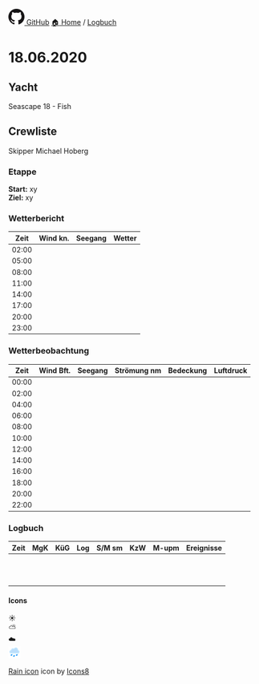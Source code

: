 
[![GitHub logo](../images/GitHub-Mark-32px.png) GitHub](../README.md) [:house: Home](https://github.com/atlanticOceanDE/segeln) / [Logbuch](../Logbuch)

# 18.06.2020

## Yacht

Seascape 18 - Fish

## Crewliste

Skipper Michael Hoberg  

### Etappe

**Start:** xy  
**Ziel:** xy

### Wetterbericht

| Zeit   | Wind kn.    | Seegang   | Wetter   |
| ------ |:-----------:|:---------:| --------:|  
| 02:00  |  |  |  |
| 05:00  |  |  |  |
| 08:00  |  |  |  |
| 11:00  |  |  |  |
| 14:00  |  |  |  |
| 17:00  |  |  |  |
| 20:00  |  |  |  |
| 23:00  |  |  |  |

### Wetterbeobachtung

| Zeit   | Wind Bft.   | Seegang   | Strömung nm   | Bedeckung   | Luftdruck   |
| ------ |:-----------:|:---------:|:-------------:|:-----------:| -----------:|
| 00:00  |  |  |  |  |  |
| 02:00  |  |  |  |  |  |
| 04:00  |  |  |  |  |  |
| 06:00  |  |  |  |  |  |
| 08:00  |  |  |  |  |  |
| 10:00  |  |  |  |  |  |
| 12:00  |  |  |  |  |  |
| 14:00  |  |  |  |  |  |
| 16:00  |  |  |  |  |  |
| 18:00  |  |  |  |  |  |
| 20:00  |  |  |  |  |  |
| 22:00  |  |  |  |  |  |

### Logbuch

| Zeit   | MgK   | KüG   | Log   | S/M sm   | KzW   | M-upm   | Ereignisse   |
| ------ |:-----:|:-----:|:-----:|:--------:|:-----:|:-------:| ------------:|
|  |  |  |  |  |  |  |  |
|  |  |  |  |  |  |  |  |
|  |  |  |  |  |  |  |  |
|  |  |  |  |  |  |  |  |
|  |  |  |  |  |  |  |  |
|  |  |  |  |  |  |  |  |
|  |  |  |  |  |  |  |  |
|  |  |  |  |  |  |  |  |
|  |  |  |  |  |  |  |  |
|  |  |  |  |  |  |  |  |
|  |  |  |  |  |  |  |  |
|  |  |  |  |  |  |  |  |

#### Icons

:sunny:  
:partly_sunny:  
:cloud:  
![rain icon](../images/icons8-rain-32.png)

<a target="_blank" href="https://icons8.com/icons/set/rain">Rain icon</a> icon by <a target="_blank" href="https://icons8.com">Icons8</a>
